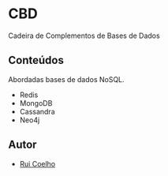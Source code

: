 # CBD
Cadeira de Complementos de Bases de Dados

## Conteúdos
Abordadas bases de dados NoSQL.
* Redis
* MongoDB
* Cassandra
* Neo4j

## Autor
* [Rui Coelho](https://github.com/user-cube/)
